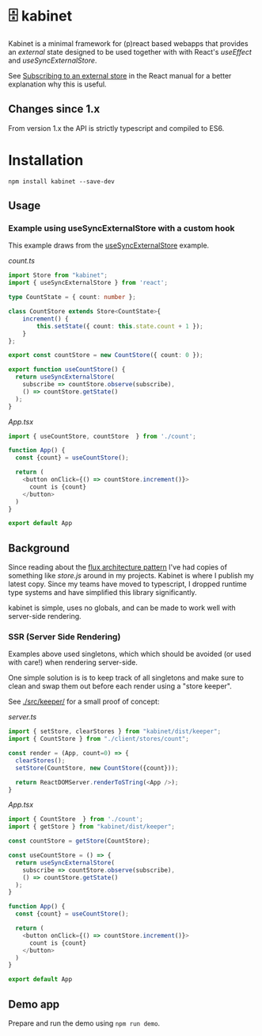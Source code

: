 # 🗄️ kabinet
Kabinet is a minimal framework for (p)react based webapps that provides an _external_ state designed to be used together with with React's _useEffect_ and _useSyncExternalStore_.

See [Subscribing to an external store](https://beta.reactjs.org/reference/react/useSyncExternalStore#subscribing-to-an-external-store) in the React manual for a better explanation why this is useful.

## Changes since 1.x
From version 1.x the API is strictly typescript and compiled to ES6. 

# Installation

`npm install kabinet --save-dev`

## Usage

### Example using useSyncExternalStore with a custom hook

This example draws from the [useSyncExternalStore](https://beta.reactjs.org/reference/react/useSyncExternalStore) example.

*count.ts*

```typescript
import Store from "kabinet";
import { useSyncExternalStore } from 'react';

type CountState = { count: number };

class CountStore extends Store<CountState>{
    increment() {
        this.setState({ count: this.state.count + 1 });
    }
};

export const countStore = new CountStore({ count: 0 });

export function useCountStore() {
  return useSyncExternalStore(
    subscribe => countStore.observe(subscribe), 
    () => countStore.getState()
  );
}
```

*App.tsx*
```typescript
import { useCountStore, countStore  } from './count';

function App() {
  const {count} = useCountStore();

  return (
    <button onClick={() => countStore.increment()}>
      count is {count}
    </button>
  )
}

export default App
```


## Background

Since reading about the [flux architecture pattern](https://reactjs.org/blog/2014/05/06/flux.html) I've had copies of something like _store.js_ around in my projects. Kabinet is where I publish my latest copy. Since my teams have moved to typescript, I dropped runtime type systems and have simplified this library significantly.

kabinet is simple, uses no globals, and can be made to work well with server-side rendering.


### SSR (Server Side Rendering)
Examples above used singletons, which which should be avoided (or used with care!) when rendering server-side. 

One simple solution is is to keep track of all singletons and make sure to clean and swap them out before each render using a "store keeper".

See [./src/keeper/](./src/keeper/index.ts) for a small proof of concept:

*server.ts*
```typescript
import { setStore, clearStores } from "kabinet/dist/keeper";
import { CountStore } from "./client/stores/count";

const render = (App, count=0) => {
  clearStores();
  setStore(CountStore, new CountStore({count}));

  return ReactDOMServer.renderToSTring(<App />);
}
```

*App.tsx*
```typescript
import { CountStore  } from './count';
import { getStore } from "kabinet/dist/keeper";

const countStore = getStore(CountStore);

const useCountStore = () => {
  return useSyncExternalStore(
    subscribe => countStore.observe(subscribe), 
    () => countStore.getState()
  );
}

function App() {
  const {count} = useCountStore();

  return (
    <button onClick={() => countStore.increment()}>
      count is {count}
    </button>
  )
}

export default App
```

## Demo app

Prepare and run the demo using `npm run demo`.

